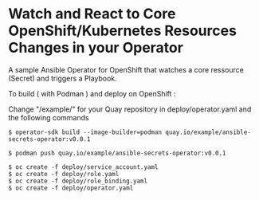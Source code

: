 Watch and React to Core OpenShift/Kubernetes Resources Changes in your Operator  
=========

A sample Ansible Operator for OpenShift that watches a core ressource (Secret) and triggers a Playbook.

To build ( with Podman ) and deploy on OpenShift :

Change "/example/" for your Quay repository in deploy/operator.yaml and the following commands 

```
$ operator-sdk build --image-builder=podman quay.io/example/ansible-secrets-operator:v0.0.1

$ podman push quay.io/example/ansible-secrets-operator:v0.0.1

$ oc create -f deploy/service_account.yaml
$ oc create -f deploy/role.yaml
$ oc create -f deploy/role_binding.yaml
$ oc create -f deploy/operator.yaml
```

